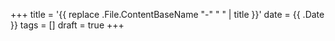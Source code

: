 +++
title = '{{ replace .File.ContentBaseName "-" " " | title }}'
date = {{ .Date }}
tags = []
draft = true
+++
